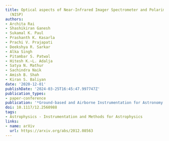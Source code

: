 ```yaml
---
title: Optical aspects of Near-Infrared Imager Spectrometer and Polarimeter instrument
  (NISP)
authors:
- Archita Rai
- Shashikiran Ganesh
- Sukamal K. Paul
- Prashanth K. Kasarla
- Prachi V. Prajapati
- Deekshya R. Sarkar
- Alka Singh
- Pitambar S. Patwal
- Hitesh K.~L. Adalja
- Satya N. Mathur
- Sachindra Naik
- Amish B. Shah
- Kiran S. Baliyan
date: '2020-12-01'
publishDate: '2024-03-25T16:45:47.997747Z'
publication_types:
- paper-conference
publication: '*Ground-based and Airborne Instrumentation for Astronomy VIII*'
doi: 10.1117/12.2560988
tags:
- Astrophysics - Instrumentation and Methods for Astrophysics
links:
- name: arXiv
  url: https://arxiv.org/abs/2012.08563
---
```

